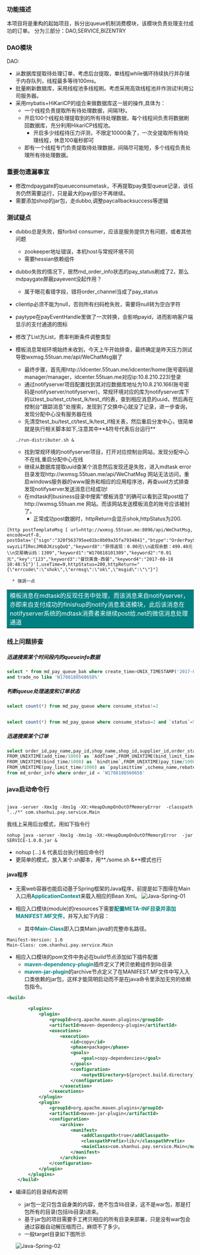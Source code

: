 ### 功能描述
本项目将是重构的起始项目，拆分出queue机制消费模块，该模块负责处理支付成功的订单。
分为三部分：DAO,SERVICE,BIZENTRY
### DAO模块
DAO:
  * 从数据库提取待处理订单，考虑后台提取，单线程while循环持续执行并存储于内存队列，线程最多等待100ms。
  * 批量刷新数据库，采用线程池多线程刷。考虑采用高效线程池并作测试!利用公司服务器。
  * 采用mybatis+HiKariCP的组合来做数据库这一层的操作,具体为：
      * 一个线程负责提取所有待处理数据，间隔1秒。
      * 开启100个线程处理提取到的所有待处理数据，每个线程间负责将数据刷回数据库，充分利用HikariCP线程池。
          * 开启多少线程待压力评测，不限定10000条了，一次全提取所有待处理线程，休息100毫秒即可
      * 即有一个线程专门负责提取待处理数据，间隔尽可能短，多个线程负责处理所有待处理数据。


### 重要勿遗漏事宜
  * 修改mdpaygate的queueconsumetask，不再提取pay类型queue记录，该任务仍然需要运行，只是最大的pay部分不再继续。
  * 需要添加shop的jar包，走dubbo,调整paycallbacksuccess等逻辑

### 测试疑点
  * dubbo总是失败，报forbid consumer，应该是服务提供方有问题，或者其他问题
      * zookeeper地址错误，本机host与常规环境不同
      * 需要hessian依赖组件
  * dubbo失败的情况下，居然md_order_info状态的pay_status刷成了2，那么mdpaygate屏蔽payevent没起作用？
      * 属于眼花看错字段，错将order_channel当成了pay_status
  * clientip必须不能为null，否则所有扫码枪失败，需要将null转为空白字符
  * paytype在payEventHandle里做了一次转换，会影响payid，进而影响客户端显示的支付通道的图标
  * 修改了List<String>为List<Integer>，费率判断条件调整类型
  * 模板消息常规环境始终未收到，今天上午开始排查，最终确定是昨天压力测试导致wxmsg.55tuan.me/api/WeChatMsg崩了
      * 最终步骤，首先用http://idcenter.55tuan.me/idcenter/home(账号密码是manager/manager，idcenter.55tuan.me对应ip:10.8.210.223)登录
      * 通过notifyserver项目配置找到其对应数据库地址为10.8.210.166(账号密码是notifyserver/notifyserver)，常规环境对应的库为notifyserver库下的以test_bu/test_ct/test_lk/test_if的表，查到相应消息的uuid，然后再在控制台"跟踪消息"处搜索，发现到了交换中心就没了记录，进一步查询，发现分配中心没有服务器在线
      * 先清空test_bu/test_ct/test_lk/test_if相关表，然后重启分发中心，很简单就是执行相关脚本如下,注意其中**&符号代表后台运行**

      ```
      ./run-distributer.sh &
      ```

      * 找到常规环境的notifyserver项目，打开对应控制台网站，发现分配中心不在线,重启分配中心在线
      * 继续从数据库提取uuid查某个消息然后发现还是失败，进入mdtask error目录发现http://wxmsg.55tuan.me/api/WeChatMsg 网站无法访问，重启windows服务器的www服务和相应的应用程序池，再查uuid方式排查发现notifyserver发送消息已经成功!
      * 在mdtask的business目录中搜索"模板消息"的确可以看到正常post给了http://wxmsg.55tuan.me 网站。而该网站发送模板消息的账号应该被封了。
          * 正常成功post数据时，httpReturn会显示shok,httpStatus为200.

```
[http postTemplateMsg [ url=http://wxmsg.55tuan.me:8096/api/WeChatMsg, encode=utf-8, postData='{"sign":"320f563795ee01bc0b09a35fa7934841","btype":"OrderPaySuccessed","userId":"37514294","keyword5":"8005816","openid":"ogIb-swyzLifIRecJMbBJKzsgQoQ","keyword8":"获得返现：0.00元\\n返现余额：499.40元\\n交易确认码：1309","keyword1":"W170818101309","keyword2":"0.01元","key":"123","keyword3":"餐饮美食-西餐","keyword4":"2017-08-18 10:48:51"}'],useTime=9,httpStatus=200,httpReturn="{\"errcode\":\"shok\",\"errmsg\":\"ok\",\"msgid\":\"\"}"]

```
      * 强调一点

<table><tr><td bgcolor="Teal"><font color="white">模板消息在mdtask的反现任务中处理，而该消息来自notifyserver，亦即来自支付成功的finishup的notify消息发送模块，此后该消息在notifyserver系统的mdtask消费者来继续post给.net的微信消息处理通道</font></td></tr></table>

### 线上问题排查
##### 迅速搜索某个时间段内的queueinfo数据

``` sql
select * from md_pay_queue_bak where create_time>UNIX_TIMESTAMP('2017-08-18 05:20:00')*1000 and create_time<UNIX_TIMESTAMP('2017-08-18 06:20:00')*1000
and trade_no like 'W1708180560658%'
```

##### 判断queue处理速度和订单状态

```sql
select count(*) from md_pay_queue where consume_status!=2


select count(*) from md_pay_queue where consume_status=2 and `status`=5
```

##### 迅速搜索某个订单

```sql
select order_id,pay_name,pay_id,shop_name,shop_id,supplier_id,order_status,pay_status,user_id,ostype,
FROM_UNIXTIME(add_time/1000) as `AddTime`,FROM_UNIXTIME(bind_limit_time/1000) as `bindlimittime`,
FROM_UNIXTIME(bind_time/1000) as `bindtime`,FROM_UNIXTIME(pay_time/1000) as `paytime`,
FROM_UNIXTIME(pay_limit_time/1000) as `paylimittime`,schema_name,rebate_status,order_source,jiesuan_amount,pay_fee,order_rebate_total_money
from md_order_info where order_id = 'W1708180560658'
```

### java启动命令行

```

java -server -Xmx1g -Xms1g -XX:+HeapDumpOnOutOfMemoryError  -classpath "../*" com.shanhui.pay.service.Main

```

我线上采用后台模式，用如下指令行

```
nohup java -server -Xmx1g -Xms1g -XX:+HeapDumpOnOutOfMemoryError  -jar SERVICE-1.0.0.jar &
```

* nohup [...] & 代表后台执行相应命令行
* 更简单的模式，放入某个.sh脚本，用**./some.sh &**模式也行

#### java程序

* 无需web容器也能启动基于Spring框架的Java程序，前提是如下图得在Main入口用<font color=Teal>**ApplicationContext**</font>来载入相应的Bean Xml。
 ![Java-Spring-01](images/Java-Spring-01.jpg)

* 相应入口模块(module)的resources下需要<font color=Teal>**配置META-INF目录并添加MANIFEST.MF文件**</font>，并写入如下内容：
   * 其中<font color=Teal>**Main-Class**</font>即入口类Main.java的完整命名路径。
```
Manifest-Version: 1.0
Main-Class: com.shanhui.pay.service.Main
```
* 相应入口模块的pom文件中务必在build节点添加如下插件配置
    * <font color=Teal>**maven-dependency-plugin**</font>插件定义了拷贝依赖组件到lib目录
    * <font color=Teal>**maven-jar-plugin**</font>的archive节点定义了在MANIFEST.MF文件中写入入口类依赖的jar包，这样才能简明启动而不是在java命令里添加无穷的依赖包指令。
```xml
<build>

        <plugins>
            <plugin>
                <groupId>org.apache.maven.plugins</groupId>
                <artifactId>maven-dependency-plugin</artifactId>
                <executions>
                    <execution>
                        <id>copy</id>
                        <phase>package</phase>
                        <goals>
                            <goal>copy-dependencies</goal>
                        </goals>
                        <configuration>
                            <outputDirectory>${project.build.directory}/lib</outputDirectory>
                        </configuration>
                    </execution>
                </executions>
            </plugin>
            <plugin>
                <groupId>org.apache.maven.plugins</groupId>
                <artifactId>maven-jar-plugin</artifactId>
                <configuration>
                    <archive>
                        <manifest>
                            <addClasspath>true</addClasspath>
                            <classpathPrefix>lib/</classpathPrefix>
                            <mainClass>com.shanhui.pay.service.Main</mainClass>
                        </manifest>
                    </archive>
                </configuration>
            </plugin>
        </plugins>
    </build>
```
* 编译后的目录结构说明
    * jar包一定只包含自身类的内容，绝不包含lib目录，这不是war包，那是打包所有的目录(包括lib目录)进来。
    * 基于jar包的项目需要手工拷贝相应的所有目录来部署，只是没有war包会通过容器自动解压缩而已，麻烦不了多少。
    * 一般target目录如下图所示

    ![Java-Spring-02](images/Java-Spring-02.jpg)
